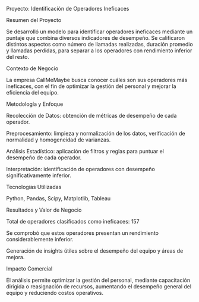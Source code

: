 Proyecto: Identificación de Operadores Ineficaces

Resumen del Proyecto

Se desarrolló un modelo para identificar operadores ineficaces mediante un puntaje que combina diversos indicadores de desempeño. Se calificaron distintos aspectos como número de llamadas realizadas, duración promedio y llamadas perdidas, para separar a los operadores con rendimiento inferior del resto.

Contexto de Negocio

La empresa CallMeMaybe busca conocer cuáles son sus operadores más ineficaces, con el fin de optimizar la gestión del personal y mejorar la eficiencia del equipo.

Metodología y Enfoque

Recolección de Datos: obtención de métricas de desempeño de cada operador.

Preprocesamiento: limpieza y normalización de los datos, verificación de normalidad y homogeneidad de varianzas.

Análisis Estadístico: aplicación de filtros y reglas para puntuar el desempeño de cada operador.

Interpretación: identificación de operadores con desempeño significativamente inferior.

Tecnologías Utilizadas

Python, Pandas, Scipy, Matplotlib, Tableau

Resultados y Valor de Negocio

Total de operadores clasificados como ineficaces: 157

Se comprobó que estos operadores presentan un rendimiento considerablemente inferior.

Generación de insights útiles sobre el desempeño del equipo y áreas de mejora.

Impacto Comercial

El análisis permite optimizar la gestión del personal, mediante capacitación dirigida o reasignación de recursos, aumentando el desempeño general del equipo y reduciendo costos operativos.
